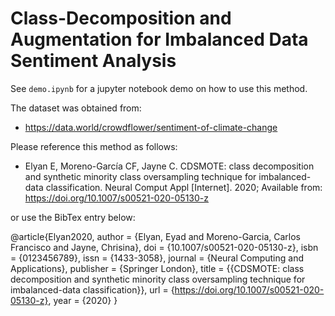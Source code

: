 # Class-Decomposition and Augmentation for Imbalanced Data Sentiment Analysis

See `demo.ipynb` for a jupyter notebook demo on how to use this method.

The dataset was obtained from:

* https://data.world/crowdflower/sentiment-of-climate-change

Please reference this method as follows:

* Elyan E, Moreno-García CF, Jayne C. CDSMOTE: class decomposition and synthetic minority class oversampling technique for imbalanced-data classification. Neural Comput Appl [Internet]. 2020; Available from: https://doi.org/10.1007/s00521-020-05130-z

or use the BibTex entry below:

@article{Elyan2020,
author = {Elyan, Eyad and Moreno-Garcia, Carlos Francisco and Jayne, Chrisina},
doi = {10.1007/s00521-020-05130-z},
isbn = {0123456789},
issn = {1433-3058},
journal = {Neural Computing and Applications},
publisher = {Springer London},
title = {{CDSMOTE: class decomposition and synthetic minority class oversampling technique for imbalanced-data classification}},
url = {https://doi.org/10.1007/s00521-020-05130-z},
year = {2020}
}
